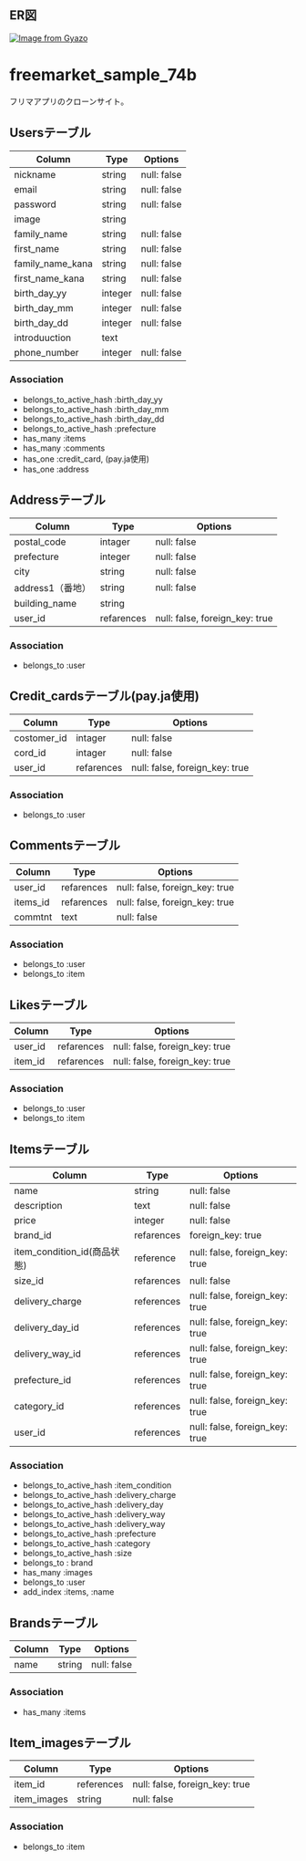 ## ER図
[![Image from Gyazo](https://i.gyazo.com/907ad06f26dca32fbcd159a8c7c32bcf.png)](https://gyazo.com/907ad06f26dca32fbcd159a8c7c32bcf)
# freemarket_sample_74b
フリマアプリのクローンサイト。

## Usersテーブル
|Column|Type|Options|
|------|----|-------|
|nickname|string|null: false|
|email|string|null: false|
|password|string|null: false|
|image|string||
|family_name|string|null: false|
|first_name|string|null: false|
|family_name_kana|string|null: false|
|first_name_kana|string|null: false|
|birth_day_yy|integer|null: false|
|birth_day_mm|integer|null: false|
|birth_day_dd|integer|null: false|
|introduuction|text||
|phone_number|integer|null: false|

### Association
- belongs_to_active_hash :birth_day_yy
- belongs_to_active_hash :birth_day_mm
- belongs_to_active_hash :birth_day_dd
- belongs_to_active_hash :prefecture
- has_many :items
- has_many :comments
- has_one :credit_card, (pay.ja使用)
- has_one :address

## Addressテーブル
|Column|Type|Options|
|------|----|-------|
|postal_code|intager|null: false|
|prefecture|integer|null: false|
|city|string|null: false|
|address1（番地）|string|null: false|
|building_name|string|
|user_id|refarences|null: false, foreign_key: true|
### Association
- belongs_to :user

## Credit_cardsテーブル(pay.ja使用)
|Column|Type|Options|
|------|----|-------|
|costomer_id|intager|null: false|
|cord_id|intager|null: false|
|user_id|refarences|null: false, foreign_key: true|
### Association
- belongs_to :user

## Commentsテーブル
|Column|Type|Options|
|------|----|-------|
|user_id|refarences|null: false, foreign_key: true|
|items_id|refarences|null: false, foreign_key: true|
|commtnt|text|null: false|

### Association
- belongs_to :user
- belongs_to :item

## Likesテーブル
|Column|Type|Options|
|------|----|-------|
|user_id|refarences|null: false, foreign_key: true|
|item_id|refarences|null: false, foreign_key: true|
### Association
- belongs_to :user
- belongs_to :item

## Itemsテーブル
|Column|Type|Options|
|------|----|-------|
|name|string|null: false|
|description|text|null: false|
|price|integer|null: false|
|brand_id|refarences|foreign_key: true|
|item_condition_id(商品状態)|reference|null: false, foreign_key: true|
|size_id|refarences|null: false|
|delivery_charge|references|null: false, foreign_key: true|
|delivery_day_id|references|null: false, foreign_key: true|
|delivery_way_id|references|null: false, foreign_key: true|
|prefecture_id|references|null: false, foreign_key: true|
|category_id|references|null: false, foreign_key: true|
|user_id|references|null: false, foreign_key: true|

### Association
- belongs_to_active_hash :item_condition
- belongs_to_active_hash :delivery_charge
- belongs_to_active_hash :delivery_day
- belongs_to_active_hash :delivery_way
- belongs_to_active_hash :delivery_way
- belongs_to_active_hash :prefecture
- belongs_to_active_hash :category
- belongs_to_active_hash :size
- belongs_to : brand
- has_many :images
- belongs_to :user
- add_index :items, :name

## Brandsテーブル
|Column|Type|Options|
|------|----|-------|
|name|string|null: false|
### Association
- has_many :items

## Item_imagesテーブル
|Column|Type|Options|
|------|----|-------|
|item_id|references|null: false, foreign_key: true|
|item_images|string|null: false|
### Association
- belongs_to :item